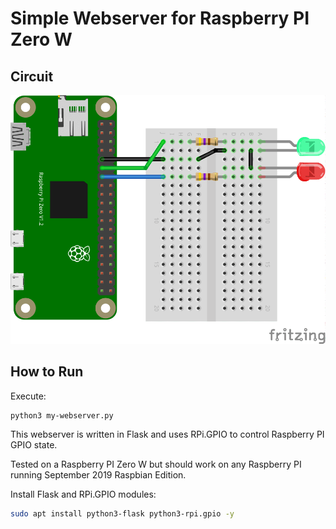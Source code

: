 
# Simple Webserver for Raspberry PI Zero W

## Circuit

![Images](images/rpizw_bb.png)

## How to Run

Execute:
```
python3 my-webserver.py
```

This webserver is written in Flask and uses RPi.GPIO to control Raspberry PI GPIO state.

Tested on a Raspberry PI Zero W but should work on any Raspberry PI running September 2019 Raspbian Edition.

Install Flask and RPi.GPIO modules:
```bash
sudo apt install python3-flask python3-rpi.gpio -y
```

